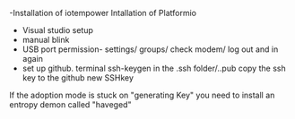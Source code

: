 -Installation of iotempower 
Intallation of Platformio
- Visual studio setup
- manual blink
- USB port permission- settings/ groups/ check modem/ log out and in again
- set up github. terminal ssh-keygen in the .ssh folder/..pub copy the ssh key to the github new SSHkey


If the adoption mode is stuck on "generating Key" you need to install an entropy demon called "haveged"
